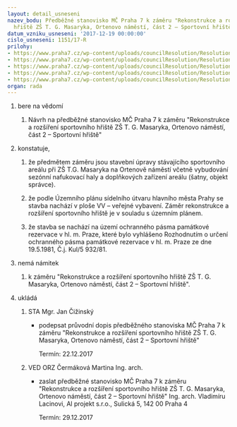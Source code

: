 ```yaml
---
layout: detail_usneseni
nazev_bodu: Předběžné stanovisko MČ Praha 7 k záměru "Rekonstrukce a rozšíření sportovního
  hřiště ZŠ T. G. Masaryka, Ortenovo náměstí, část 2 – Sportovní hřiště"
datum_vzniku_usneseni: '2017-12-19 00:00:00'
cislo_usneseni: 1151/17-R
prilohy:
- https://www.praha7.cz/wp-content/uploads/councilResolution/Resolutions/29654/export/c1duvodovazprava_hristeTGM~310683.docx
- https://www.praha7.cz/wp-content/uploads/councilResolution/Resolutions/29654/export/c2pruvodnidopis_hristeTGM~310682.doc
- https://www.praha7.cz/wp-content/uploads/councilResolution/Resolutions/29654/export/c3hristeZSTGMzadost~310681.pdf
- https://www.praha7.cz/wp-content/uploads/councilResolution/Resolutions/29654/export/c5ISOZP_hristeTGM~310679.pdf
- https://www.praha7.cz/wp-content/uploads/councilResolution/Resolutions/29654/export/export~311717.pdf
organ: rada
---
```

<OL class=urzList_view id=urzList>
<LI class=urzClass1><SPAN name="1">bere na vědomí</SPAN>
<OL class="urzOlClass decimal ">
<LI class=urzClass2 style="TEXT-ALIGN: left"><SPAN>
<P>Návrh na předběžné stanovisko MČ Praha 7 k záměru "Rekonstrukce a rozšíření sportovního hřiště ZŠ T. G. Masaryka, Ortenovo náměstí, část 2 – Sportovní hřiště"</P></SPAN></LI></OL></LI>
<LI class=urzClass1><SPAN name="50">konstatuje,</SPAN>
<OL class="urzOlClass decimal ">
<LI class=urzClass2 style="TEXT-ALIGN: left"><SPAN>
<P>že předmětem záměru jsou stavební úpravy stávajícího sportovního areálu při ZŠ T.G. Masaryka na Ortenově náměstí včetně vybudování sezónní nafukovací haly a doplňkových zařízení areálu (šatny, objekt správce).</P></SPAN></LI>
<LI class=urzClass2 style="TEXT-ALIGN: left"><SPAN>
<P>že podle Územního plánu sídelního útvaru hlavního města Prahy se stavba nachází v ploše VV – veřejné vybavení. Záměr rekonstrukce a rozšíření sportovního hřiště je v souladu s územním plánem.</P></SPAN></LI>
<LI class=urzClass2 style="TEXT-ALIGN: left"><SPAN>
<P>že stavba se nachází na území ochranného pásma památkové rezervace v hl. m. Praze, které bylo vyhlášeno Rozhodnutím o určení ochranného pásma památkové rezervace v hl. m. Praze ze dne 19.5.1981, Č.j. Kul/5 932/81.</P></SPAN></LI></OL></LI>
<LI class=urzClass1><SPAN name="52">nemá námitek</SPAN>
<OL class="urzOlClass decimal ">
<LI class=urzClass2 style="TEXT-ALIGN: left"><SPAN>
<P>k záměru "Rekonstrukce a rozšíření sportovního hřiště ZŠ T. G. Masaryka, Ortenovo náměstí, část 2 – Sportovní hřiště".</P></SPAN></LI></OL></LI>
<LI class=urzClass1 id=urzUkoly><SPAN name="1">ukládá</SPAN>
<OL class=urzOlClass>
<LI class=urzClass2><SPAN>
<P>STA Mgr. Jan Čižinský</P></SPAN>
<UL class=urzUlClass>
<LI class=urzClass3><SPAN>
<P>podepsat průvodní dopis předběžného stanoviska MČ Praha 7 k záměru "Rekonstrukce a rozšíření sportovního hřiště ZŠ T. G. Masaryka, Ortenovo náměstí, část 2 – Sportovní hřiště"</P></SPAN><SPAN class=urzUkolTermin>Termín:&nbsp;22.12.2017</SPAN></LI></UL></LI>
<LI class=urzClass2><SPAN>
<P>VED ORZ Čermáková Martina Ing. arch.</P></SPAN>
<UL class=urzUlClass>
<LI class=urzClass3><SPAN>
<P>zaslat předběžné stanovisko MČ Praha 7 k záměru "Rekonstrukce a rozšíření sportovního hřiště ZŠ T. G. Masaryka, Ortenovo náměstí, část 2 – Sportovní hřiště" Ing. arch. Vladimíru Lacinovi, Al projekt s.r.o., Sulická 5, 142 00 Praha 4</P></SPAN><SPAN class=urzUkolTermin>Termín:&nbsp;29.12.2017</SPAN></LI></UL></LI></OL></LI></OL>